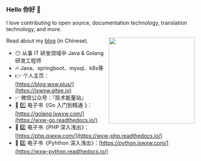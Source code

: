 <!--
**iswxw/iswxw** is a ✨ _special_ ✨ repository because its `README.md` (this file) appears on your GitHub profile.

Here are some ideas to get you started:

- 🔭 I’m currently working on ...
- 🌱 I’m currently learning ...
- 👯 I’m looking to collaborate on ...
- 🤔 I’m looking for help with ...
- 💬 Ask me about ...
- 📫 How to reach me: ...
- 😄 Pronouns: ...
- ⚡ Fun fact: ...
-->

### Hello 你好 👋
<!-- 暂时关闭
<img align="right" src="qrcode.jpg" alt="" height="185" />
-->
I love contributing to open source, documentation technology, translation technology, and more.

Read about my [blog](https://blog.wxw.plus) (in Chinese).<img align='right' src="https://media.giphy.com/media/M9gbBd9nbDrOTu1Mqx/giphy.gif" width="230">

- 😶 从事 IT 研发领域中  Java & Golang 研发工程师
- 🔥 Java、springboot、mysql、k8s等
- 👉  个人主页：[https://blog.wxw.plus/](https://iswxw.gitee.io)  
- ✅ 微信公众号：『技术能量站』
- 📖 1️⃣ 电子书《Go 入门到精通 》：[https://golang.iswxw.com/](https://wxw-go.readthedocs.io/)  
- 📖 2️⃣ 电子书《PHP 深入浅出》：[https://php.iswxw.com/](https://wxw-php.readthedocs.io/)  
- 📖 2️⃣ 电子书《Pyhthon 深入浅出》：[https://python.iswxw.com/](https://wxw-python.readthedocs.io/)   

